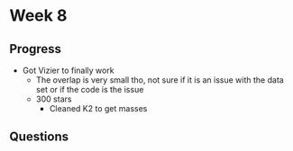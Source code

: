 # Week 8

## Progress
- Got Vizier to finally work
  - The overlap is very small tho, not sure if it is an issue with the data set or if the code is the issue
  - 300 stars
    - Cleaned K2 to get masses
## Questions
